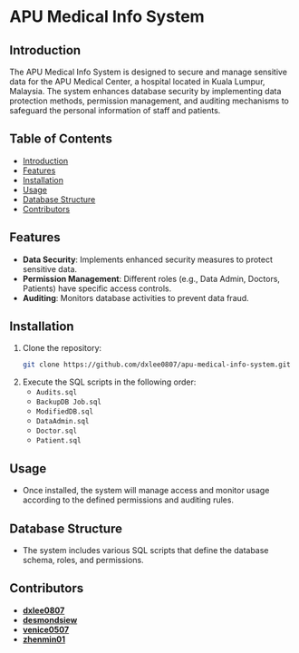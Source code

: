 # APU Medical Info System

## Introduction
The APU Medical Info System is designed to secure and manage sensitive data for the APU Medical Center, a hospital located in Kuala Lumpur, Malaysia. The system enhances database security by implementing data protection methods, permission management, and auditing mechanisms to safeguard the personal information of staff and patients.

## Table of Contents
- [Introduction](#introduction)
- [Features](#features)
- [Installation](#installation)
- [Usage](#usage)
- [Database Structure](#database-structure)
- [Contributors](#contributors)

## Features
- **Data Security**: Implements enhanced security measures to protect sensitive data.
- **Permission Management**: Different roles (e.g., Data Admin, Doctors, Patients) have specific access controls.
- **Auditing**: Monitors database activities to prevent data fraud.

## Installation
1. Clone the repository:
   ```bash
   git clone https://github.com/dxlee0807/apu-medical-info-system.git
   ```
2. Execute the SQL scripts in the following order:
   - `Audits.sql`
   - `BackupDB Job.sql`
   - `ModifiedDB.sql`
   - `DataAdmin.sql`
   - `Doctor.sql`
   - `Patient.sql`

## Usage
- Once installed, the system will manage access and monitor usage according to the defined permissions and auditing rules.

## Database Structure
- The system includes various SQL scripts that define the database schema, roles, and permissions.

## Contributors
- **[dxlee0807](https://github.com/dxlee0807)**
- **[desmondsiew](https://github.com/desmondsiew)**
- **[venice0507](https://github.com/venice0507)**
- **[zhenmin01](https://github.com/zhenmin01)**
